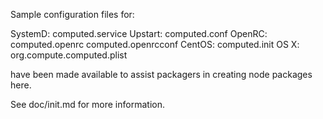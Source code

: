 Sample configuration files for:

SystemD: computed.service
Upstart: computed.conf
OpenRC:  computed.openrc
         computed.openrcconf
CentOS:  computed.init
OS X:    org.compute.computed.plist

have been made available to assist packagers in creating node packages here.

See doc/init.md for more information.
